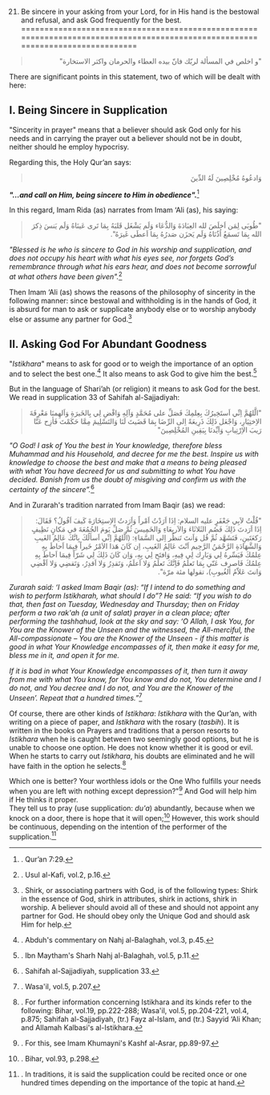 21. Be sincere in your asking from your Lord, for in His hand is the bestowal and refusal, and ask God frequently for the best.
===============================================================================================================================

<blockquote dir="rtl">
  <p>
"و اخلص في المسألة لربّك فانّ بيده العطاء والحرمان واكثر الاستخارة"
  </p>
</blockquote>

There are significant points in this statement, two of which will be
dealt with here:

I. Being Sincere in Supplication
--------------------------------

"Sincerity in prayer" means that a believer should ask God only for his
needs and in carrying the prayer out a believer should not be in doubt,
neither should he employ hypocrisy.

Regarding this, the Holy Qur’an says:

<blockquote dir="rtl">
  <p>
وَادعُوهُ مُخْلِصِينَ لَهُ الدِّينَ
  </p>
</blockquote>

***"…and call on Him, being sincere to Him in obedience".***[^1]

In this regard, Imam Rida (as) narrates from Imam ‘Ali (as), his saying:

<blockquote dir="rtl">
  <p>
"طُوبَى لِمَن اَخلَصَ لله العِبَادَةَ وَالدُّعَاء وَلَم يَشْغَل
قَلبَهُ بِمَا تَرى عَينَاهُ وَلَم يَنسَ ذِكرَ الله بِمَا تَسمَعُ
اُذُنَاهُ وَلَم يَحزَن صَدرُهُ بِمَا اَعطَى غَيرَهُ".
  </p>
</blockquote>

*"Blessed is he who is sincere to God in his worship and supplication,
and does not occupy his heart with what his eyes see, nor forgets God’s
remembrance through what his ears hear, and does not become sorrowful at
what others have been given".*[^2]

Then Imam ‘Ali (as) shows the reasons of the philosophy of sincerity in
the following manner: since bestowal and withholding is in the hands of
God, it is absurd for man to ask or supplicate anybody else or to
worship anybody else or assume any partner for God.[^3]

II. Asking God For Abundant Goodness
------------------------------------

"*Istikhara*" means to ask for good or to weigh the importance of an
option and to select the best one.[^4] It also means to ask God to give
him the best.[^5]

But in the language of Shari’ah (or religion) it means to ask God for
the best. We read in supplication 33 of Sahifah al-Sajjadiyah:

<blockquote dir="rtl">
  <p>
"الَّلهُمَّ اِنِّي اَستَخِيرُكَ بِعِلمِكَ فَصَلِّ على مُحَمَّدٍ
وَآلِهِ وَاقْضِ لِي بِالخَيرَةِ وَاَلهِمنَا مَعْرِفَةَ الاِختِيَارِ،
وَاجْعَل ذَلِكَ ذَرِيعَةً اِلى الرِّضَا بِمَا قَضَيتَ لَنَا
وَالتَسْلِيمَ مِمَّا حَكَمْتَ فَأزِح عَنَّا رَيبَ الاِرْتِيابِ
وَاَيِّدنَا بِيَقِينِ المُخْلِصِينَ"
  </p>
</blockquote>

*"O God! I ask of You the best in Your knowledge, therefore bless
Muhammad and his Household, and decree for me the best. Inspire us with
knowledge to choose the best and make that a means to being pleased with
what You have decreed for us and submitting to what You have decided.
Banish from us the doubt of misgiving and confirm us with the certainty
of the sincere”.*[^6]

And in Zurarah's tradition narrated from Imam Baqir (as) we read:

<blockquote dir="rtl">
  <p>
"قُلْتُ لاَبِي جَعْفَرٍ عليه السلام: اِذَا اَرَدْتُ اَمْراً وَاَرَدتُ
الاِستِخَارَةَ كَيفَ اَقُولُ؟ فَقَالَ: اِذَا اَرَدتَ ذَلِكَ فَصُم
الثَلاثَاءَ وَالاَربِعَاءِ وَالخَمِيسَ ثُمَّ صَلِّ يَومَ الجُمُعَةَ في
مَكانٍ نَظِيفٍ رَكعَتَينِ، فَتَشَهَّد ثُمَّ قُل وَاَنتَ تَنظُر اِلى
السَّمَاءِ: (الَّلهُمَّ اِنِّي اَسألُكَ بِانَّكَ عَالِمُ الغَيبِ
وَالشَّهَادَةِ الرَّحْمَنُ الرَّحِيم اَنْتَ عَالِمُ الغَيبِ، اِن كَانَ
هَذا الاَمْرُ خَيراً فِيمَا اَحاطَ بِهِ عِلمُكَ فَيَسِّرهُ لِي
وَبَارِك لِي فِيهِ، وَافتَح لِي بِهِ، وَاِن كَانَ ذَلِكَ لِي شَرّاً
فِيمَا اَحاطَ بِهِ عِلمُكَ فَاصرِف عَنّي بِمَا تَعلَمُ فَاِنَّكَ
تَعلَمُ وَلا اَعلَمُ، وَتَقدِرُ وَلا اَقدِرُ، وَتَقضِي وَلا اَقْضِي
وَانتَ عَلاّمُ الغُيوبِ)، تقولها مئة مرّة".
  </p>
</blockquote>

*Zurarah said: ‘I asked Imam Baqir (as): “If I intend to do something
and wish to perform Istikharah, what should I do”? He said: “If you wish
to do that, then fast on Tuesday, Wednesday and Thursday; then on Friday
perform a two rak'ah (a unit of salat) prayer in a clean place; after
performing the tashhahud, look at the sky and say: ‘O Allah, I ask You,
for You are the Knower of the Unseen and the witnessed, the
All-merciful, the All-compassionate – You are the Knower of the Unseen -
if this matter is good in what Your Knowledge encompasses of it, then
make it easy for me, bless me in it, and open it for me.*

 *If it is bad in what Your Knowledge encompasses of it, then turn it
away from me with what You know, for You know and do not, You determine
and I do not, and You decree and I do not, and You are the Knower of the
Unseen’. Repeat that a hundred times.”*[^7]

Of course, there are other kinds of *Istikhara*: *Istikhara* with the
Qur’an, with writing on a piece of paper, and *Istikhara* with the
rosary (*tasbih*). It is written in the books on Prayers and traditions
that a person resorts to *Istikhara* when he is caught between two
seemingly good options, but he is unable to choose one option. He does
not know whether it is good or evil. When he starts to carry out
*Istikhara*, his doubts are eliminated and he will have faith in the
option he selects.[^8]

Which one is better? Your worthless idols or the One Who fulfills your
needs when you are left with nothing except depression?"[^9] And God
will help him if He thinks it proper.  
 They tell us to pray (use supplication: *du'a*) abundantly, because
when we knock on a door, there is hope that it will open;[^10] However,
this work should be continuous, depending on the intention of the
performer of the supplication.[^11]

[^1]: . Qur’an 7:29.

[^2]: . Usul al-Kafi, vol.2, p.16.

[^3]: . Shirk, or associating partners with God, is of the following
types: Shirk in the essence of God, shirk in attributes, shirk in
actions, shirk in worship. A believer should avoid all of these and
should not appoint any partner for God. He should obey only the Unique
God and should ask Him for help.

[^4]: . Abduh's commentary on Nahj al-Balaghah, vol.3, p.45.

[^5]: . Ibn Maytham's Sharh Nahj al-Balaghah, vol.5, p.11.

[^6]: . Sahifah al-Sajjadiyah, supplication 33.

[^7]: . Wasa'il, vol.5, p.207.

[^8]: . For further information concerning Istikhara and its kinds refer
to the following: Bihar, vol.19, pp.222-288; Wasa'il, vol.5, pp.204-221,
vol.4, p.875; Sahifah al-Sajjadiyah, (tr.) Fayz al-Islam, and (tr.)
Sayyid ‘Ali Khan; and Allamah Kalbasi's al-Istikhara.

[^9]: . For this, see Imam Khumayni's Kashf al-Asrar, pp.89-97.

[^10]: . Bihar, vol.93, p.298.

[^11]: . In traditions, it is said the supplication could be recited
once or one hundred times depending on the importance of the topic at
hand.


